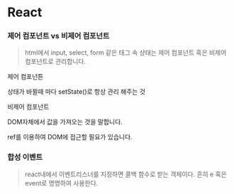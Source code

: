 # React

### 제어 컴포넌트 vs 비제어 컴포넌트

> html에서 input, select, form 같은 태그 속 상태는 제어 컴포넌트 혹은 비제어 컴포넌트로 관리합니다.

제어 컴포넌튼

상태가 바뀔때 마다 setState()로 항상 관리 해주는 것

비제어 컴포넌트

DOM자체에서 값을 가져오는 것을 말합니다. 

ref를 이용하여 DOM에 접근할 필요가 있습니다.

### 합성 이벤트

> react내에서 이벤트리스너를 지정하면 콜백 함수로 받는 객체이다. 흔히 e 혹은 event로 명명하여 사용한다.